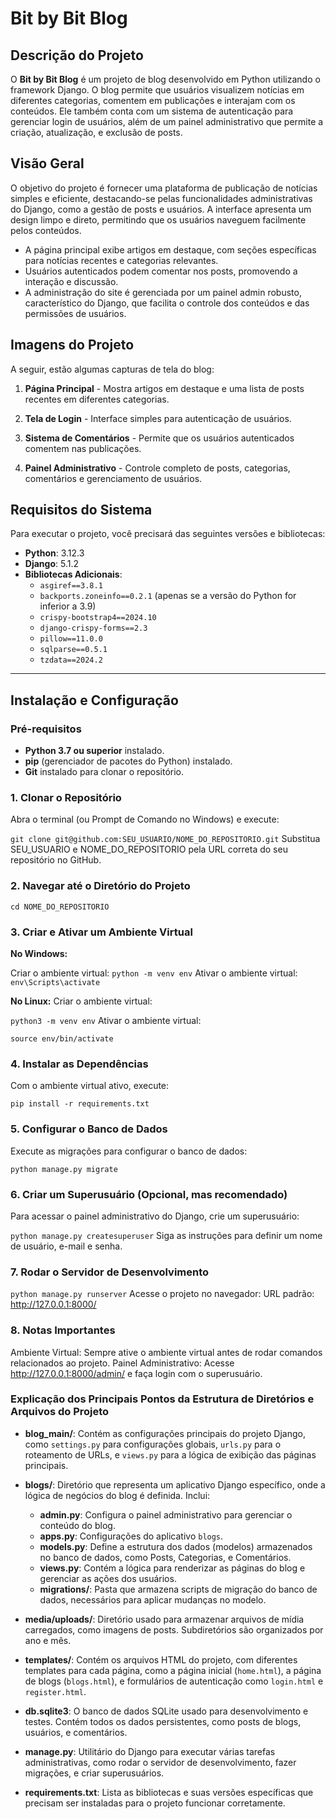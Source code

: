 # Bit by Bit Blog

## Descrição do Projeto
O **Bit by Bit Blog** é um projeto de blog desenvolvido em Python utilizando o framework Django. O blog permite que usuários visualizem notícias em diferentes categorias, comentem em publicações e interajam com os conteúdos. Ele também conta com um sistema de autenticação para gerenciar login de usuários, além de um painel administrativo que permite a criação, atualização, e exclusão de posts.

## Visão Geral
O objetivo do projeto é fornecer uma plataforma de publicação de notícias simples e eficiente, destacando-se pelas funcionalidades administrativas do Django, como a gestão de posts e usuários. A interface apresenta um design limpo e direto, permitindo que os usuários naveguem facilmente pelos conteúdos.

- A página principal exibe artigos em destaque, com seções específicas para notícias recentes e categorias relevantes.
- Usuários autenticados podem comentar nos posts, promovendo a interação e discussão.
- A administração do site é gerenciada por um painel admin robusto, característico do Django, que facilita o controle dos conteúdos e das permissões de usuários.

## Imagens do Projeto
A seguir, estão algumas capturas de tela do blog:

1. **Página Principal** - Mostra artigos em destaque e uma lista de posts recentes em diferentes categorias.
   
2. **Tela de Login** - Interface simples para autenticação de usuários.

3. **Sistema de Comentários** - Permite que os usuários autenticados comentem nas publicações.
  
4. **Painel Administrativo** - Controle completo de posts, categorias, comentários e gerenciamento de usuários.

## Requisitos do Sistema
Para executar o projeto, você precisará das seguintes versões e bibliotecas:

- **Python**: 3.12.3
- **Django**: 5.1.2
- **Bibliotecas Adicionais**:
  - `asgiref==3.8.1`
  - `backports.zoneinfo==0.2.1` (apenas se a versão do Python for inferior a 3.9)
  - `crispy-bootstrap4==2024.10`
  - `django-crispy-forms==2.3`
  - `pillow==11.0.0`
  - `sqlparse==0.5.1`
  - `tzdata==2024.2`

---

## Instalação e Configuração

### Pré-requisitos
- **Python 3.7 ou superior** instalado.
- **pip** (gerenciador de pacotes do Python) instalado.
- **Git** instalado para clonar o repositório.

### 1. Clonar o Repositório
Abra o terminal (ou Prompt de Comando no Windows) e execute:

`git clone git@github.com:SEU_USUARIO/NOME_DO_REPOSITORIO.git`
Substitua SEU_USUARIO e NOME_DO_REPOSITORIO pela URL correta do seu repositório no GitHub.

### 2. Navegar até o Diretório do Projeto

`cd NOME_DO_REPOSITORIO`

### 3. Criar e Ativar um Ambiente Virtual

**No Windows:**

Criar o ambiente virtual:
`python -m venv env`
Ativar o ambiente virtual:
`env\Scripts\activate`

**No Linux:**
Criar o ambiente virtual:

`python3 -m venv env`
Ativar o ambiente virtual:

`source env/bin/activate`

### 4. Instalar as Dependências
Com o ambiente virtual ativo, execute:

`pip install -r requirements.txt`

### 5. Configurar o Banco de Dados
Execute as migrações para configurar o banco de dados:

`python manage.py migrate`

### 6. Criar um Superusuário (Opcional, mas recomendado)
Para acessar o painel administrativo do Django, crie um superusuário:

`python manage.py createsuperuser`
Siga as instruções para definir um nome de usuário, e-mail e senha.

### 7. Rodar o Servidor de Desenvolvimento
`python manage.py runserver`
Acesse o projeto no navegador:
URL padrão: http://127.0.0.1:8000/

### 8. Notas Importantes
Ambiente Virtual: Sempre ative o ambiente virtual antes de rodar comandos relacionados ao projeto.
Painel Administrativo: Acesse http://127.0.0.1:8000/admin/ e faça login com o superusuário.

### Explicação dos Principais Pontos da Estrutura de Diretórios e Arquivos do Projeto

- **blog_main/**: Contém as configurações principais do projeto Django, como `settings.py` para configurações globais, `urls.py` para o roteamento de URLs, e `views.py` para a lógica de exibição das páginas principais.

- **blogs/**: Diretório que representa um aplicativo Django específico, onde a lógica de negócios do blog é definida. Inclui:
  - **admin.py**: Configura o painel administrativo para gerenciar o conteúdo do blog.
  - **apps.py**: Configurações do aplicativo `blogs`.
  - **models.py**: Define a estrutura dos dados (modelos) armazenados no banco de dados, como Posts, Categorias, e Comentários.
  - **views.py**: Contém a lógica para renderizar as páginas do blog e gerenciar as ações dos usuários.
  - **migrations/**: Pasta que armazena scripts de migração do banco de dados, necessários para aplicar mudanças no modelo.

- **media/uploads/**: Diretório usado para armazenar arquivos de mídia carregados, como imagens de posts. Subdiretórios são organizados por ano e mês.

- **templates/**: Contém os arquivos HTML do projeto, com diferentes templates para cada página, como a página inicial (`home.html`), a página de blogs (`blogs.html`), e formulários de autenticação como `login.html` e `register.html`.

- **db.sqlite3**: O banco de dados SQLite usado para desenvolvimento e testes. Contém todos os dados persistentes, como posts de blogs, usuários, e comentários.

- **manage.py**: Utilitário do Django para executar várias tarefas administrativas, como rodar o servidor de desenvolvimento, fazer migrações, e criar superusuários.

- **requirements.txt**: Lista as bibliotecas e suas versões específicas que precisam ser instaladas para o projeto funcionar corretamente.
